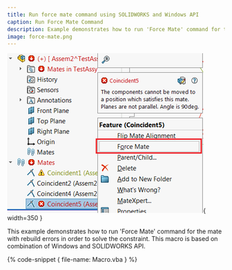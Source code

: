 ```yaml
---
title: Run force mate command using SOLIDWORKS and Windows API
caption: Run Force Mate Command
description: Example demonstrates how to run 'Force Mate' command for the mate with rebuild errors using the combination of SOLIDWORKS API and Windows API
image: force-mate.png
---
```

![Force Mate command in the context menu](force-mate.png){ width=350 }

This example demonstrates how to run 'Force Mate' command for the mate with rebuild errors in order to solve the constraint. This macro is based on combination of Windows and SOLIDWORKS API.

{% code-snippet { file-name: Macro.vba } %}
